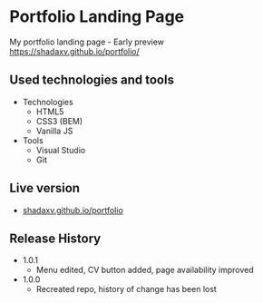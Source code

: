 # Portfolio Landing Page
My portfolio landing page - Early preview https://shadaxv.github.io/portfolio/


## Used technologies and tools

* Technologies
    * HTML5
    * CSS3 (BEM)
    * Vanilla JS
* Tools
    * Visual Studio
    * Git


## Live version

* [shadaxv.github.io/portfolio](https://shadaxv.github.io/portfolio/)
    
    
## Release History

* 1.0.1
    * Menu edited, CV button added, page availability improved 
* 1.0.0
    * Recreated repo, history of change has been lost
